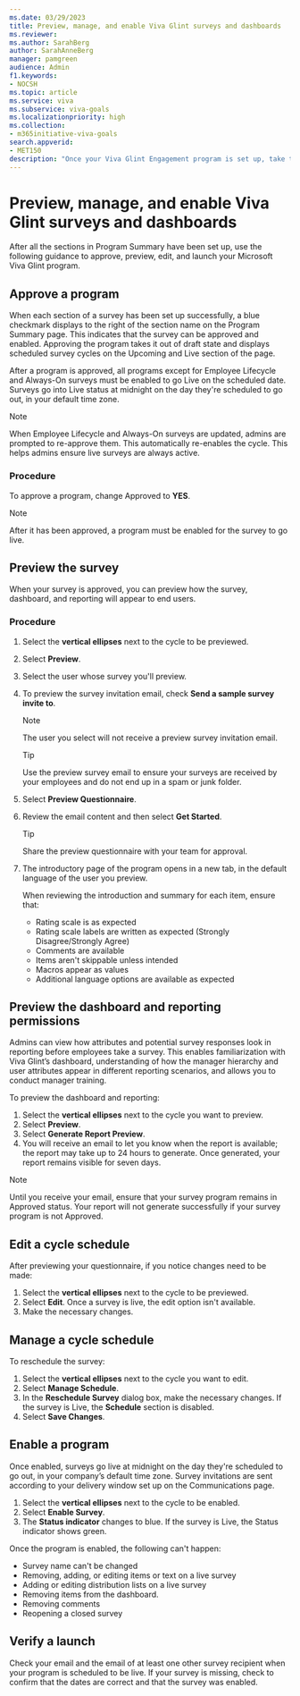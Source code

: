 ```yaml
---
ms.date: 03/29/2023
title: Preview, manage, and enable Viva Glint surveys and dashboards
ms.reviewer: 
ms.author: SarahBerg
author: SarahAnneBerg
manager: pamgreen
audience: Admin
f1.keywords:
- NOCSH
ms.topic: article
ms.service: viva
ms.subservice: viva-goals
ms.localizationpriority: high
ms.collection:  
- m365initiative-viva-goals  
search.appverid:
- MET150
description: "Once your Viva Glint Engagement program is set up, take these steps to set it live or edit it."
---
```


# Preview, manage, and enable Viva Glint surveys and dashboards

After all the sections in Program Summary have been set up, use the following guidance to approve, preview, edit, and launch your Microsoft Viva Glint program. 

## Approve a program 

When each section of a survey has been set up successfully, a blue checkmark displays to the right of the section name on the Program Summary page. This indicates that the survey can be approved and enabled. Approving the program takes it out of draft state and displays scheduled survey cycles on the Upcoming and Live section of the page. 

After a program is approved, all programs except for Employee Lifecycle and Always-On surveys must be enabled to go Live on the scheduled date. Surveys go into Live status at midnight on the day they're scheduled to go out, in your default time zone. 

   > [!NOTE]
   > When Employee Lifecycle and Always-On surveys are updated, admins are prompted to re-approve them. This automatically re-enables the cycle. This helps admins ensure live surveys are always active.

### Procedure 

To approve a program, change Approved to **YES**. 

   > [!NOTE]
   > After it has been approved, a program must be enabled for the survey to go live.

## Preview the survey

When your survey is approved, you can preview how the survey, dashboard, and reporting will appear to end users. 

### Procedure

1. Select the **vertical ellipses** next to the cycle to be previewed.  
2. Select **Preview**. 
3. Select the user whose survey you'll preview.  
4. To preview the survey invitation email, check **Send a sample survey invite to**.
   
    > [!NOTE]
   > The user you select will not receive a preview survey invitation email. 

   > [!TIP]
   > Use the preview survey email to ensure your surveys are received by your employees and do not end up in a spam or junk folder. 

5. Select **Preview Questionnaire**. 
6. Review the email content and then select **Get Started**.  

   > [!TIP]
   > Share the preview questionnaire with your team for approval.

7. The introductory page of the program opens in a new tab, in the default language of the user you preview. 

   When reviewing the introduction and summary for each item, ensure that: 

   - Rating scale is as expected 
   - Rating scale labels are written as expected (Strongly Disagree/Strongly Agree) 
   - Comments are available 
   - Items aren't skippable unless intended
   - Macros appear as values 
   - Additional language options are available as expected 
 
## Preview the dashboard and reporting permissions 

Admins can view how attributes and potential survey responses look in reporting before employees take a survey. This enables familiarization with Viva Glint’s dashboard, understanding of how the manager hierarchy and user attributes appear in different reporting scenarios, and allows you to conduct manager training.  

To preview the dashboard and reporting: 

1. Select the **vertical ellipses** next to the cycle you want to preview.  
2. Select **Preview**. 
3. Select **Generate Report Preview**. 
4. You will receive an email to let you know when the report is available; the report may take up to 24 hours to generate. Once generated, your report remains visible for seven days.  

> [!NOTE]
> Until you receive your email, ensure that your survey program remains in Approved status. Your report will not generate successfully if your survey program is not Approved. 

## Edit a cycle schedule 

After previewing your questionnaire, if you notice changes need to be made: 

1. Select the **vertical ellipses** next to the cycle to be previewed.  
2. Select **Edit**. Once a survey is live, the edit option isn't available. 
3. Make the necessary changes. 

## Manage a cycle schedule 

To reschedule the survey: 

1. Select the **vertical ellipses** next to the cycle you want to edit.  
2. Select **Manage Schedule**. 
3. In the **Reschedule Survey** dialog box, make the necessary changes. If the survey is Live, the **Schedule** section is disabled.  
4. Select **Save Changes**. 

## Enable a program 

Once enabled, surveys go live at midnight on the day they're scheduled to go out, in your company’s default time zone. Survey invitations are sent according to your delivery window set up on the Communications page.  

1. Select the **vertical ellipses** next to the cycle to be enabled.  
2. Select **Enable Survey**.  
3. The **Status indicator** changes to blue. If the survey is Live, the Status indicator shows green. 

Once the program is enabled, the following can't happen: 

- Survey name can't be changed 
- Removing, adding, or editing items or text on a live survey 
- Adding or editing distribution lists on a live survey  
- Removing items from the dashboard. 
- Removing comments 
- Reopening a closed survey 

## Verify a launch 

Check your email and the email of at least one other survey recipient when your program is scheduled to be live. If your survey is missing, check to confirm that the dates are correct and that the survey was enabled.  